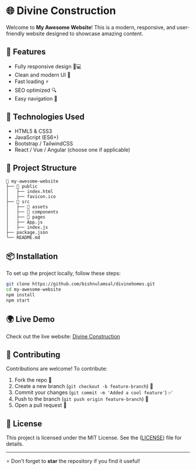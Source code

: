 # 🌐 Divine Construction

Welcome to **My Awesome Website**! This is a modern, responsive, and user-friendly website designed to showcase amazing content.

## 🚀 Features
- Fully responsive design 📱💻
- Clean and modern UI 🎨
- Fast loading ⚡
- SEO optimized 🔍
- Easy navigation 🧭

## 🔧 Technologies Used
- HTML5 & CSS3
- JavaScript (ES6+)
- Bootstrap / TailwindCSS
- React / Vue / Angular (choose one if applicable)

## 📂 Project Structure
```
📂 my-awesome-website
├── 📁 public
│   ├── index.html
│   ├── favicon.ico
├── 📁 src
│   ├── 📁 assets
│   ├── 📁 components
│   ├── 📁 pages
│   ├── App.js
│   ├── index.js
├── package.json
└── README.md
```

## 📦 Installation
To set up the project locally, follow these steps:

```sh
git clone https://github.com/bishnulamsal/divinehomes.git
cd my-awesome-website
npm install
npm start
```

## 🌍 Live Demo
Check out the live website: [Divine Construction](https://divineconstruction.com.np/)

## 🤝 Contributing
Contributions are welcome! To contribute:
1. Fork the repo 🍴
2. Create a new branch (`git checkout -b feature-branch`) 🌿
3. Commit your changes (`git commit -m 'Added a cool feature'`) ✅
4. Push to the branch (`git push origin feature-branch`) 🚀
5. Open a pull request 🔄

## 📜 License
This project is licensed under the MIT License. See the ([LICENSE](https://divineconstruction.com.np/)) file for details.

---

⭐ Don't forget to **star** the repository if you find it useful!

